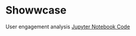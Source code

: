 # Showwcase

User engagement analysis
[Jupyter Notebook Code](https://github.com/czwong/Showwcase/blob/master/Showwcase.ipynb)

